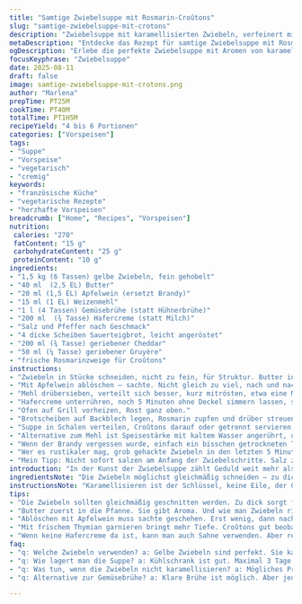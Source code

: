 ```yaml
---
title: "Samtige Zwiebelsuppe mit Rosmarin-Croûtons"
slug: "samtige-zwiebelsuppe-mit-crotons"
description: "Zwiebelsuppe mit karamellisierten Zwiebeln, verfeinert mit Rosmarin und Thymian. Statt Brandy ein Schuss Apfelwein für fruchtige Note. Croûtons aus Sauerteigbrot, belegt mit einem Mix aus Cheddar und Gruyère, überbacken bis goldbraun. Sämige Konsistenz durch Hafercreme anstelle Milch, für mehr Tiefe und Milde. Ideal als Vorspeise für 4 bis 6 Portionen, mit einfachem Prozess und Tipps für echte Aromenentwicklung. Dauer etwa 65 Minuten inklusive Garzeit."
metaDescription: "Entdecke das Rezept für samtige Zwiebelsuppe mit Rosmarin-Croûtons. Ein köstlicher Einstieg in die französisch inspirierte Küche."
ogDescription: "Erlebe die perfekte Zwiebelsuppe mit Aromen von karamellisierten Zwiebeln und einem Hauch Apfelwein – ideal für jede Gelegenheit."
focusKeyphrase: "Zwiebelsuppe"
date: 2025-08-11
draft: false
image: samtige-zwiebelsuppe-mit-crotons.png
author: "Marlena"
prepTime: PT25M
cookTime: PT40M
totalTime: PT1H5M
recipeYield: "4 bis 6 Portionen"
categories: ["Vorspeisen"]
tags:
- "Suppe"
- "Vorspeise"
- "vegetarisch"
- "cremig"
keywords:
- "französische Küche"
- "vegetarische Rezepte"
- "herzhafte Vorspeisen"
breadcrumb: ["Home", "Recipes", "Vorspeisen"]
nutrition: 
 calories: "270"
 fatContent: "15 g"
 carbohydrateContent: "25 g"
 proteinContent: "10 g"
ingredients:
- "1,5 kg (6 Tassen) gelbe Zwiebeln, fein gehobelt"
- "40 ml  (2,5 EL) Butter"
- "20 ml (1,5 EL) Apfelwein (ersetzt Brandy)"
- "15 ml (1 EL) Weizenmehl"
- "1 l (4 Tassen) Gemüsebrühe (statt Hühnerbrühe)"
- "200 ml  (¾ Tasse) Hafercreme (statt Milch)"
- "Salz und Pfeffer nach Geschmack"
- "4 dicke Scheiben Sauerteigbrot, leicht angeröstet"
- "200 ml (¾ Tasse) geriebener Cheddar"
- "50 ml (¼ Tasse) geriebener Gruyère"
- "frische Rosmarinzweige für Croûtons"
instructions:
- "Zwiebeln in Stücke schneiden, nicht zu fein, für Struktur. Butter in großer Pfanne mittlere Hitze, Zwiebeln rein, geduldig! Unbedingt geduldig, rühren, bis glasig, 8 bis 12 Minuten. Dann die Hitze erhöhen; der Zucker der Zwiebeln will karamellisieren, dabei nicht umrühren zu wild – sie müssen Farbe kriegen, goldbraun bis dunkelbraun, das dauert ca. weitere 10 Minuten. Du erkennst es am Duft, süßlich, nussig, und am leichten Knacken beim Anbraten im Topf."
- "Mit Apfelwein ablöschen – sachte. Nicht gleich zu viel, nach und nach. Flüssigkeit sollte fast verschwinden, nicht zu nass; das wird wichtig für Konsistenz."
- "Mehl drübersieben, verteilt sich besser, kurz mitrösten, etwa eine Minute, nicht mehr, sonst Bitterkeit. Sofort Gemüsebrühe einrühren, zunächst Klümpchen mit Schneebesen ausbessern. Aufkochen, dann klein feuern, zugedeckt 18-20 Minuten ziehen lassen. Wassertest nicht brauchen, lieber Geschmacksprobe: Intensiv, konzentriert, nicht fad, leicht süßlich."
- "Hafercreme unterrühren, noch 5 Minuten ohne Deckel simmern lassen, so cremiger und vollmundiger Geschmack. Salz und frisch gemahlenen schwarzen Pfeffer danebensetzen, abschmecken."
- "Ofen auf Grill vorheizen, Rost ganz oben."
- "Brotscheiben auf Backblech legen, Rosmarin zupfen und drüber streuen. Käsemischung aus Cheddar und Gruyère auf den Brotscheiben verteilen. Käse sollte nicht zu dick, sonst bleibt Käse roh, lieber dünner Schicht, Farbe muss goldgelb mit Spots bekommen, das dauert 4-5 Minuten, aufpassen, dass es nicht verbrennt. Duft ist irre, fast wie Fondue!"
- "Suppe in Schalen verteilen, Croûtons darauf oder getrennt servieren, je nach Laune. Heiß ist sie am besten. Kleiner Trick: Ein leichter Spritzer Apfelessig kurz vor dem Servieren setzt Geschmack frei, nicht zu viel, sonst sauer. Oder frischer Thymian als Garnitur. Fehler: Zu kurzer Karamellisierungsprozess macht die Suppe langweilig, zu lang verbrennt. Zwiebeln müssen glänzend, weich, aber nicht braun-schwarz sein."
- "Alternative zum Mehl ist Speisestärke mit kaltem Wasser angerührt, um Gluten zu vermeiden, aber die Suppe wird dann weniger sämig. Für Vegetarier Brühe unbedingt pflanzlich verwenden. Wenn keine Hafercreme da, 200 ml Sahne oder Vollmilch, aber dann weniger mosern beim Geschmack."
- "Wenn der Brandy vergessen wurde, einfach ein bisschen getrockneten Thymian beim Kochen zugeben. Macht Würze. Während des Karamellisierens ruhig mal den Deckel schräg auflegen – nicht ganz zu, so verdampft das Wasser schneller, intensiver Geschmack."
- "Wer es rustikaler mag, grob gehackte Zwiebeln in den letzten 5 Minuten mitgaren – gibt schöne Bissfestigkeit."
- "Mein Tipp: Nicht sofort salzen am Anfang der Zwiebelschritte. Salz zieht Wasser, Zwiebeln dämpfen nur, statt zu karamellisieren. Lieber am Ende abschmecken."
introduction: "In der Kunst der Zwiebelsuppe zählt Geduld weit mehr als exotische Zutaten. Staubig braune Zwiebeln riechen erst etwas komisch, doch wenn sie richtig karamellisieren, steckt da Wärme, Süße, eine beinahe rauchige Tiefe drin. Mein Wechsel von Brandy auf Apfelwein schmeckt frischer, runder, nicht so alkoholisch dominant. Hafercreme macht die Suppe samtiger, ohne den molkigen Beigeschmack der Milch. Ich bestreue dazu Sauerteigbrot mit Cheddar und Gruyère, überbacke die Croûtons unter dem Grill, bis sie knusprig und würzig sind – Traum."
ingredientsNote: "Die Zwiebeln möglichst gleichmäßig schneiden – zu dick lassen sie beim Karamellisieren zu viel Struktur, zu dünn zerfallen sie. Butter immer zuerst Geschmacksträger, ersetzt das Öl, gibt Aroma. Apfelwein bringt Fruchtigkeit, lässt man weg, braucht man Thymian oder Rosmarin als Ersatz für Tiefe. Gemüsebrühe ist universeller und macht das Ganze vegetarisch. Hafercreme ist eine raffinierte Abwandlung statt Milch; sie dickt leicht ein und gibt mehr Körper. Im Käsemix gewinnt man mit Gruyère, der schmilzt besser und bringt nussige Nuancen zum Cheddar. Sauerteigbrot hält Feuchtigkeit besser aus als Weißbrot, wird nicht matschig. Wenn’s schnell gehen soll, zackig vorgrillen, aber das nimmt etwas vom Geschmack weg."
instructionsNote: "Karamellisieren ist der Schlüssel, keine Eile, der Geruch verrät den nächsten Schritt. Umrühren, aber nicht zu häufig; zu viel Bewegung kühlt die Pfanne ab. Beim Ablöschen mit Apfelwein konzentrieren, damit die Flüssigkeit nahezu verdampft – sonst dünnt die Suppe später aus. Das Mehl muss kurz vor dem Flüssigkeitszugabe mit der Butter warm werden, sonst schmeckt es mehlig. Beim Brotzubereiten auf dünne Käseschichten achten, dicke bleiben roh oder tropfen Fett. Die Temperatur des Grills sollte sehr hoch sein, um das schnelle Überbacken zu garantieren. Suppe abschmecken ganz am Schluss – Salz bringt alles zusammen, zu früh zugeben verhindert Karamellisierung. Bewährter Trick: Suppenkelle leicht schräg neigen beim Servieren, Kroûtons drauflegen, die Suppe nicht zu heiß servieren, sonst sind Zunge und Gaumen taub vorschnell."
tips:
- "Die Zwiebeln sollten gleichmäßig geschnitten werden. Zu dick sorgt für Struktur, zu dünn zerfallen sie. Karamellisieren braucht Zeit; der süß-nussige Duft ist der Hinweis."
- "Butter zuerst in die Pfanne. Sie gibt Aroma. Und wie man Zwiebeln richtig karamellisiert? Geduld ist gefragt. Zwiebeln sanft rühren, die Hitze hochdrehen, aber nicht zu wild. Aroma kommt dann."
- "Ablöschen mit Apfelwein muss sachte geschehen. Erst wenig, dann nach und nach. Sonst wird die Suppe zu flüssig. Mehl unbedingt vor Flüssigkeit in die Pfanne geben. Mustern für dicke Konsistenz."
- "Mit frischem Thymian garnieren bringt mehr Tiefe. Croûtons gut beobachten beim Überbacken, wenn der Käse geschmolzen ist und goldene Stellen hat, ist es perfekt."
- "Wenn keine Hafercreme da ist, kann man auch Sahne verwenden. Aber reduzieren Sie die Menge, für ein weniger intensiv-würziges Erlebnis. Die Struktur wird zwar weniger sämig."
faq:
- "q: Welche Zwiebeln verwenden? a: Gelbe Zwiebeln sind perfekt. Sie karamellisieren am besten. Alternativen sind milde Zwiebeln oder rote für mehr Süße."
- "q: Wie lagert man die Suppe? a: Kühlschrank ist gut. Maximal 3 Tage halten. Einfrieren ist auch möglich; aber die Konsistenz verändert sich. Nichts geht über frisch gekocht."
- "q: Was tun, wenn die Zwiebeln nicht karamellisieren? a: Mögliches Problem; Hitze war zu niedrig. Ein weiterer Grund: Zu viel Bewegung kühlt die Pfanne ab. Einfach geduldig weitermachen."
- "q: Alternative zur Gemüsebrühe? a: Klare Brühe ist möglich. Aber jeder Ansatz hat andere Aromen. Hühnerbrühe ist nicht vegetarisch, das sollten Vegetarier beachten."

---
```


